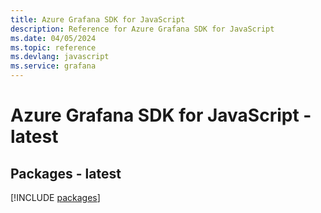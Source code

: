 ```yaml
---
title: Azure Grafana SDK for JavaScript
description: Reference for Azure Grafana SDK for JavaScript
ms.date: 04/05/2024
ms.topic: reference
ms.devlang: javascript
ms.service: grafana
---
```

# Azure Grafana SDK for JavaScript - latest
## Packages - latest
[!INCLUDE [packages](grafana-index.md)]